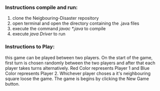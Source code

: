 ### Instructions compile and run:

1. clone the Neigbouring-Disaster repository
2. open terminal and open the directory containing the .java files
3. execute the command *javac \*.java* to compile
4. execute *java Driver* to run

### Instructions to Play:
this game can be played between two players. On the start of the game, first turn is chosen randomly between the two players and after that each player takes turns alternatively. Red Color represents Player 1 and Blue Color represents Player 2. Whichever player choses a it's neighbouring square loose the game. The game is begins by clicking the New Game button.
